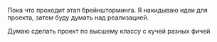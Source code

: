Пока что проходит этап брейншторминга. Я накидываю идеи для проекта, затем буду думать над реализацией.

Думаю сделать проект по высшему классу с кучей разных фичей